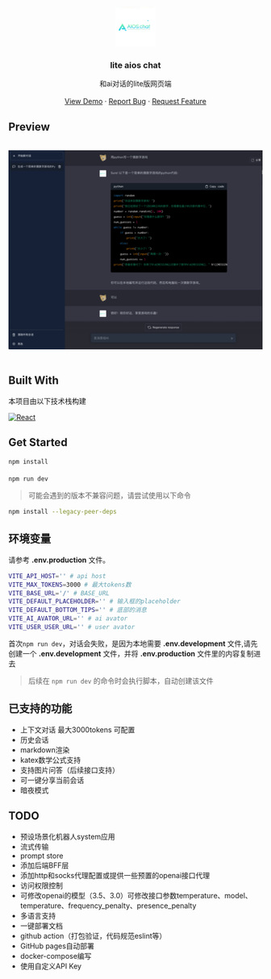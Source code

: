 <div align="center">
  <a href="https://github.com/AIOS-club/lite.aios.chat">
    <img src="src/assets/img/aiAvator.jpg" alt="Logo" width="80" height="80">
  </a>

  <h3 align="center">lite aios chat</h3>

  <p align="center">
    和ai对话的lite版网页端
    <br />
    <br />
    <a href="">View Demo</a>
    ·
    <a href="https://github.com/AIOS-club/lite.aios.chat/issues">Report Bug</a>
    ·
    <a href="https://github.com/AIOS-club/lite.aios.chat/issues">Request Feature</a>
  </p>
</div>

## Preview
<br />
<img src="src/assets/img/screenshot.png" />
<br />
<br />

## Built With

本项目由以下技术栈构建

  [![React][React-logo]][React-url]


## Get Started
```bash
npm install

npm run dev
```
> 可能会遇到的版本不兼容问题，请尝试使用以下命令
```bash
npm install --legacy-peer-deps
```

## 环境变量
请参考 **.env.production** 文件。<br />
```bash
VITE_API_HOST='' # api host
VITE_MAX_TOKENS=3000 # 最大tokens数
VITE_BASE_URL='/' # BASE_URL
VITE_DEFAULT_PLACEHOLDER='' # 输入框的placeholder
VITE_DEFAULT_BOTTOM_TIPS='' # 底部的消息
VITE_AI_AVATOR_URL='' # ai avator
VITE_USER_USER_URL='' # user avator
```
首次```npm run dev```，对话会失败，是因为本地需要 **.env.development** 文件,请先创建一个 **.env.development** 文件，并将 **.env.production** 文件里的内容复制进去
> 后续在 ```npm run dev``` 的命令时会执行脚本，自动创建该文件


## 已支持的功能
- 上下文对话 最大3000tokens 可配置
- 历史会话
- markdown渲染
- katex数学公式支持
- 支持图片问答（后续接口支持）
- 可一键分享当前会话
- 暗夜模式

## TODO
- 预设场景化机器人system应用
- 流式传输
- prompt store
- 添加后端BFF层
- 添加http和socks代理配置或提供一些预置的openai接口代理
- 访问权限控制
- 可修改openai的模型（3.5、3.0）可修改接口参数temperature、model、temperature、frequency_penalty、presence_penalty
- 多语言支持
- 一键部署文档
- github action（打包验证，代码规范eslint等）
- GitHub pages自动部署
- docker-compose编写
- 使用自定义API Key


[React-logo]: https://img.shields.io/badge/React-20232A?style=for-the-badge&logo=react&logoColor=61DAFB
[React-url]: https://reactjs.org/